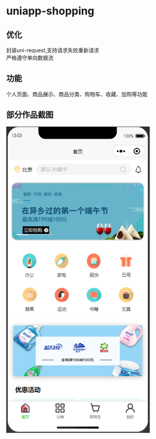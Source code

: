 # uniapp-shopping

## 优化  
封装uni-request,支持请求失败重新请求  
严格遵守单向数据流

## 功能
个人页面、商品展示、商品分类、购物车、收藏、加购等功能

## 部分作品截图
![首页](https://github.com/JumSama/uniapp-shopping/raw/main/img/1.png)
